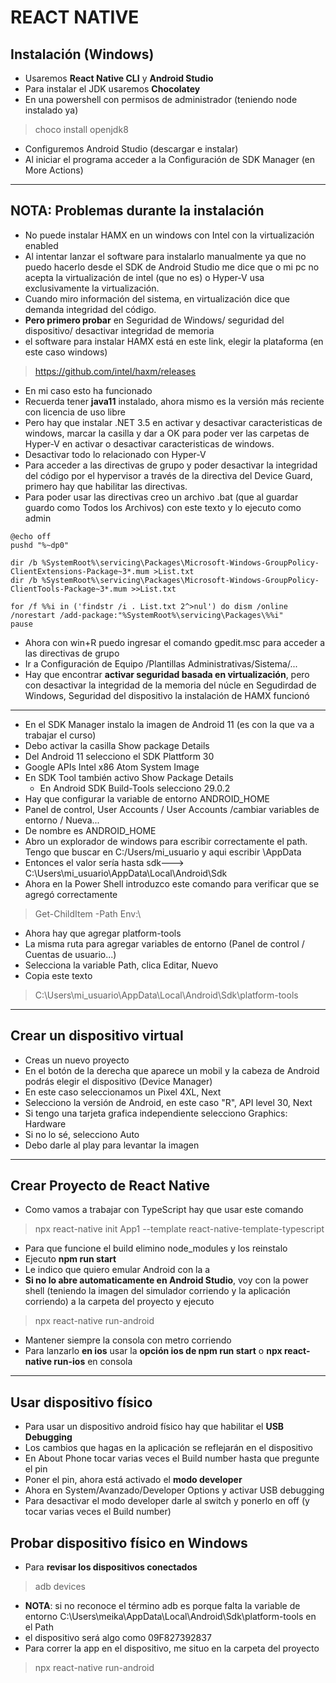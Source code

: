 # REACT NATIVE 

## Instalación (Windows)

- Usaremos **React Native CLI** y **Android Studio**
- Para instalar el JDK usaremos **Chocolatey**
- En una powershell con permisos de administrador (teniendo node instalado ya)

> choco install openjdk8

- Configuremos Android Studio (descargar e instalar)
- Al iniciar el programa acceder a la Configuración de SDK Manager (en More Actions)
-------

## NOTA: Problemas durante la instalación

- No puede instalar HAMX en un windows con Intel con la virtualización enabled
- Al intentar lanzar el software para instalarlo manualmente ya que no puedo hacerlo desde el SDK de Android Studio me dice que o mi pc no acepta la virtualización de intel (que no es) o Hyper-V usa exclusivamente la virtualización.
- Cuando miro información del sistema, en virtualización dice que demanda integridad del código.
- **Pero primero probar** en Seguridad de Windows/ seguridad del dispositivo/ desactivar integridad de memoria
- el software para instalar HAMX está en este link, elegir la plataforma (en este caso windows)

> https://github.com/intel/haxm/releases

- En mi caso esto ha funcionado
- Recuerda tener **java11** instalado, ahora mismo es la versión más reciente con licencia de uso libre 
- Pero hay que instalar .NET 3.5 en activar y desactivar caracteristicas de windows, marcar la casilla y dar a OK para poder ver las carpetas de Hyper-V en activar o desactivar caracteristicas de windows.
- Desactivar todo lo relacionado con Hyper-V
- Para acceder a las directivas de grupo y poder desactivar la integridad del código por el hypervisor a través de la directiva del Device Guard, primero hay que habilitar las directivas.
- Para poder usar las directivas creo un archivo .bat (que al guardar guardo como Todos los Archivos) con este texto y lo ejecuto como admin

~~~
@echo off 
pushd "%~dp0" 

dir /b %SystemRoot%\servicing\Packages\Microsoft-Windows-GroupPolicy-ClientExtensions-Package~3*.mum >List.txt 
dir /b %SystemRoot%\servicing\Packages\Microsoft-Windows-GroupPolicy-ClientTools-Package~3*.mum >>List.txt 

for /f %%i in ('findstr /i . List.txt 2^>nul') do dism /online /norestart /add-package:"%SystemRoot%\servicing\Packages\%%i" 
pause
~~~

- Ahora con win+R puedo ingresar el comando gpedit.msc para acceder a las directivas de grupo
- Ir a Configuración de Equipo /Plantillas Administrativas/Sistema/...
- Hay que encontrar **activar seguridad basada en virtualización**, pero con desactivar la integridad de la memoria del núcle en Segudirdad de Windows, Seguridad del dispositivo la instalación de HAMX funcionó
-------

- En el SDK Manager instalo la imagen de Android 11 (es con la que va a trabajar el curso)
- Debo activar la casilla Show package Details
- Del Android 11 selecciono el SDK Plattform 30
- Google APIs Intel x86 Atom System Image
- En SDK Tool también activo Show Package Details
  -  En Android SDK Build-Tools selecciono  29.0.2
- Hay que configurar la variable de entorno ANDROID_HOME
- Panel de control, User Accounts / User Accounts /cambiar variables de entorno /  Nueva...
- De nombre es ANDROID_HOME
- Abro un explorador de windows para escribir correctamente el path. Tengo que buscar en C:/Users/mi_usuario   y aqui escribir \AppData
- Entonces el valor sería hasta sdk---> C:\Users\mi_usuario\AppData\Local\Android\Sdk
- Ahora en la Power Shell introduzco este comando para verificar que se agregó correctamente

> Get-ChildItem -Path Env:\

- Ahora hay que agregar platform-tools 
- La misma ruta para agregar variables de entorno (Panel de control / Cuentas de usuario...)
- Selecciona la variable Path, clica Editar, Nuevo
- Copia este texto

>C:\Users\mi_usuario\AppData\Local\Android\Sdk\platform-tools
------

## Crear un dispositivo virtual

- Creas un nuevo proyecto
- En el botón de la derecha que aparece un mobil y la cabeza de Android podrás elegir el dispositivo (Device Manager)
- En este caso seleccionamos un Pixel 4XL, Next
- Selecciono la versión de Android, en este caso "R", API level 30, Next
- Si tengo una tarjeta grafica independiente selecciono Graphics: Hardware
- Si no lo sé, selecciono Auto
- Debo darle al play para levantar la imagen
----

## Crear Proyecto de React Native

- Como vamos a trabajar con TypeScript hay que usar este comando

> npx react-native init App1 --template react-native-template-typescript

- Para que funcione el build elimino node_modules y los reinstalo
- Ejecuto **npm run start**
- Le indico que quiero emular Android con la a
- **Si no lo abre automaticamente en Android Studio**, voy con la power shell (teniendo la imagen del simulador corriendo y la aplicación corriendo) a la carpeta del proyecto y ejecuto

> npx react-native run-android 

- Mantener siempre la consola con metro corriendo
- Para lanzarlo **en ios** usar la **opción ios de npm run start** o **npx react-native run-ios** en consola
-----

## Usar dispositivo físico

- Para usar un dispositivo android físico hay que habilitar el **USB Debugging**
- Los cambios que hagas en la aplicación se reflejarán en el dispositivo
- En About Phone tocar varias veces el Build number hasta que pregunte el pin
- Poner el pin, ahora está activado el **modo developer**
- Ahora en System/Avanzado/Developer Options y activar USB debugging
- Para desactivar el modo developer darle al switch y ponerlo en off (y tocar varias veces el Build number)
  
## Probar dispositivo físico en Windows

- Para **revisar los dispositivos conectados**

> adb devices

- **NOTA**: si no reconoce el término adb es porque falta la variable de entorno C:\Users\meika\AppData\Local\Android\Sdk\platform-tools en el Path
- el dispositivo será algo como 09F827392837
- Para correr la app en el dispositivo, me situo en la carpeta del proyecto

> npx react-native run-android

